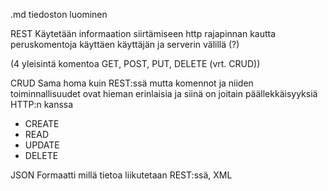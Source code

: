 .md tiedoston luominen

REST 
Käytetään informaation siirtämiseen http rajapinnan kautta peruskomentoja käyttäen käyttäjän ja serverin välillä (?)

(4 yleisintä komentoa GET, POST, PUT, DELETE (vrt. CRUD))

CRUD
Sama homa kuin REST:ssä mutta komennot ja niiden toiminnallisuudet ovat hieman erinlaisia ja siinä on joitain päällekkäisyyksiä HTTP:n kanssa 
  - CREATE
  - READ
  - UPDATE
  - DELETE 

JSON 
Formaatti millä tietoa liikutetaan REST:ssä, XML

